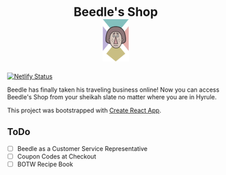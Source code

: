<h1 align="center">
  <span>Beedle's Shop</span>
  <br/>
  <img width="60" height="98" src="https://raw.githubusercontent.com/jakewantulok/botw-beedles-shop/main/public/img/beedle_shop_banner.png">
</h1>

[![Netlify Status](https://api.netlify.com/api/v1/badges/ee7956bf-ef2b-45df-8405-53b16f7c15d3/deploy-status)](https://app.netlify.com/sites/beedles-shop/deploys)

Beedle has finally taken his traveling business online! Now you can access Beedle's Shop from your sheikah slate no matter where you are in Hyrule.

This project was bootstrapped with [Create React App](https://github.com/facebook/create-react-app).

## ToDo

- [ ] Beedle as a Customer Service Representative
- [ ] Coupon Codes at Checkout
- [ ] BOTW Recipe Book
